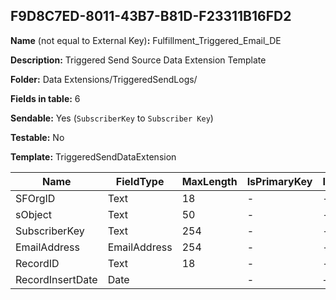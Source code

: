 ## F9D8C7ED-8011-43B7-B81D-F23311B16FD2

**Name** (not equal to External Key)**:** Fulfillment_Triggered_Email_DE

**Description:** Triggered Send Source Data Extension Template

**Folder:** Data Extensions/TriggeredSendLogs/

**Fields in table:** 6

**Sendable:** Yes (`SubscriberKey` to `Subscriber Key`)

**Testable:** No

**Template:** TriggeredSendDataExtension

| Name | FieldType | MaxLength | IsPrimaryKey | IsNullable | DefaultValue |
| --- | --- | --- | --- | --- | --- |
| SFOrgID | Text | 18 | - | - |  |
| sObject | Text | 50 | - | - |  |
| SubscriberKey | Text | 254 | - | - |  |
| EmailAddress | EmailAddress | 254 | - | - |  |
| RecordID | Text | 18 | - | - |  |
| RecordInsertDate | Date |  | - | + | GetDate() |
